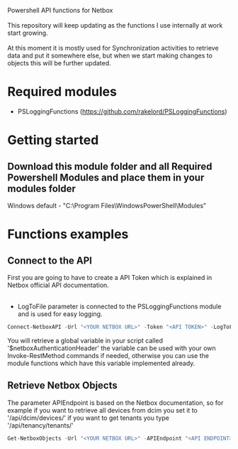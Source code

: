 Powershell API functions for Netbox
<br><br>
This repository will keep updating as the functions I use internally at work start growing.<br>
<br>
At this moment it is mostly used for Synchronization activities to retrieve data and put it somewhere else, but when we start making changes to objects this will be further updated.

# Required modules
* PSLoggingFunctions (https://github.com/rakelord/PSLoggingFunctions)

# Getting started
## Download this module folder and all Required Powershell Modules and place them in your modules folder<br>
Windows default - "C:\Program Files\WindowsPowerShell\Modules"

# Functions examples
## Connect to the API
First you are going to have to create a API Token which is explained in Netbox official API documentation.
<br><br>
- LogToFile parameter is connected to the PSLoggingFunctions module and is used for easy logging.

```powershell
Connect-NetboxAPI -Url "<YOUR NETBOX URL>" -Token "<API TOKEN>" -LogToFile "<True/False>"
```
You will retrieve a global variable in your script called '$netboxAuthenticationHeader' the variable can be used with your own Invoke-RestMethod commands if needed, otherwise you can use the module functions which have this variable implemented already.

## Retrieve Netbox Objects
The parameter APIEndpoint is based on the Netbox documentation, so for example if you want to retrieve all devices from dcim you set it to '/api/dcim/devices/' if you want to get tenants you type '/api/tenancy/tenants/'
```powershell
Get-NetboxObjects -Url "<YOUR NETBOX URL>" -APIEndpoint "<API ENDPOINT>" -LogToFile "<True/False>"
```